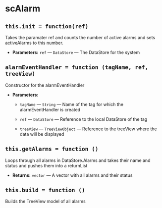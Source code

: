 scAlarm
===
## `this.init = function(ref)`

Takes the paramater ref and counts the number of active alarms and sets activeAlarms to this number.

 * **Parameters:** `ref` — `DataStore` —  The DataStore for the system

## `alarmEventHandler = function (tagName, ref, treeView)`

Constructor for the alarmEventHandler

 * **Parameters:**
   * `tagName` — `String` —  Name of the tag for which the alarmEventHandler is created
   * `ref` — `DataStore` —  Reference to the local DataStore of the tag
   * `treeView` — `TreeViewObject` —  Reference to the treeView where the data will be displayed

     <p>

## `this.getAlarms = function ()`

Loops through all alarms in DataStore.Alarms and takes their name and status and pushes them into a returnList

 * **Returns:** `vector` — A vector with all alarms and their status

## `this.build = function ()`

Builds the TreeView model of all alarms
